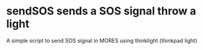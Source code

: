 # sendSOS sends a SOS signal throw a light
A simple script to send SOS signal in MORES using thinklight (thinkpad light)
